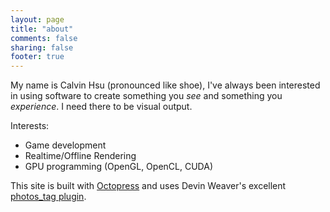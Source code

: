 ```yaml
---
layout: page
title: "about"
comments: false
sharing: false
footer: true
---
```


My name is Calvin Hsu (pronounced like shoe), I've always been interested in using software to create something you *see* and something you *experience*. I need there to be visual output.

Interests:

* Game development
* Realtime/Offline Rendering
* GPU programming (OpenGL, OpenCL, CUDA)

This site is built with [Octopress](http://www.octopress.org) and uses Devin Weaver's excellent [photos_tag plugin](https://gist.github.com/sukima/2631877).
